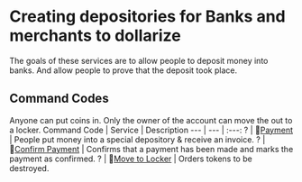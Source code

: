 # Creating depositories for Banks and merchants to dollarize
The goals of these services are to allow people to deposit money into banks.
And allow people to prove that the deposit took place. 


## Command Codes
Anyone can put coins in. Only the owner of the account can move the out to a locker. 
Command Code | Service | Description
--- | --- | :---: 
? | 🔴[Payment](#) | People put money into a special depository & receive an invoice. 
? | 🔴[Confirm Payment](#confirm-payment) | Confirms that a payment has been made and marks the payment as confirmed.
? | 🔴[Move to Locker](#move-to-locker) | Orders tokens to be destroyed. 
